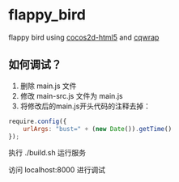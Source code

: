flappy_bird
===========

flappy bird using [cocos2d-html5](https://github.com/cocos2d/cocos2d-html5) and [cqwrap](http://go.akira-cn.gitpress.org/)

## 如何调试？

1. 删除 main.js 文件
2. 修改 main-src.js 文件为 main.js
3. 将修改后的main.js开头代码的注释去掉：

```js
require.config({
    urlArgs: "bust=" + (new Date()).getTime()
});
```

执行 ./build.sh 运行服务

访问 localhost:8000 进行调试
